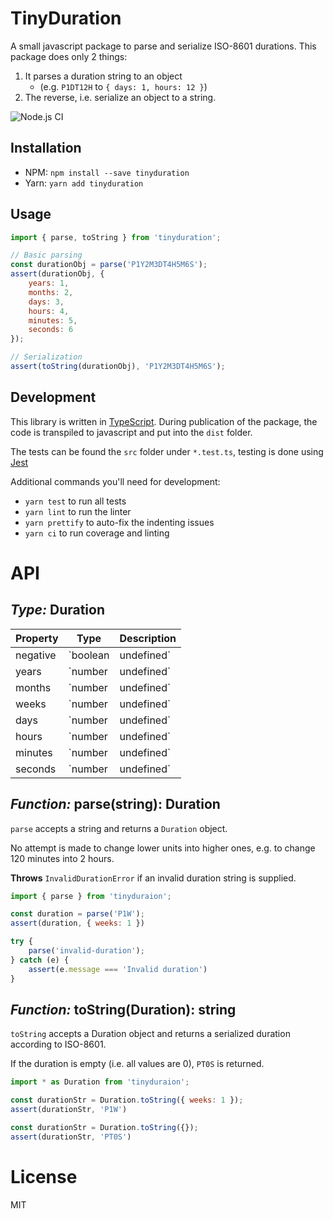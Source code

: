 
# TinyDuration
A small javascript package to parse and serialize ISO-8601 durations.
This package does only 2 things:
 1. It parses a duration string to an object
    - (e.g. `P1DT12H` to `{ days: 1, hours: 12 }`)
 2. The reverse, i.e. serialize an object to a string.

 ![Node.js CI](https://github.com/MelleB/tinyduration/workflows/Node.js%20CI/badge.svg)

## Installation
- NPM: `npm install --save tinyduration`
- Yarn: `yarn add tinyduration`

## Usage
```js
import { parse, toString } from 'tinyduration';

// Basic parsing
const durationObj = parse('P1Y2M3DT4H5M6S');
assert(durationObj, {
    years: 1,
    months: 2,
    days: 3,
    hours: 4,
    minutes: 5,
    seconds: 6
});

// Serialization
assert(toString(durationObj), 'P1Y2M3DT4H5M6S');
```

## Development
This library is written in [TypeScript](https://typescriptlang.org).
During publication of the package, the code is transpiled to javascript and put into the `dist` folder.

The tests can be found the `src` folder under `*.test.ts`, testing is done using [Jest](https://jestjs.io)

Additional commands you'll need for development:
- `yarn test` to run all tests
- `yarn lint` to run the linter
- `yarn prettify` to auto-fix the indenting issues
- `yarn ci` to run coverage and linting


# API
## *Type:* Duration
|Property|Type|Description|
|-|-|-|
|negative|`boolean|undefined`|Duration is positive if undefined
|years|`number|undefined`||
|months|`number|undefined`||
|weeks|`number|undefined`||
|days|`number|undefined`||
|hours|`number|undefined`||
|minutes|`number|undefined`||
|seconds|`number|undefined`||


## *Function:* parse(string): Duration
`parse` accepts a string and returns a `Duration` object.

No attempt is made to change lower units into higher ones, e.g. to change 120 minutes into 2 hours.

**Throws** `InvalidDurationError` if an invalid duration string is supplied.

```js
import { parse } from 'tinyduraion';

const duration = parse('P1W');
assert(duration, { weeks: 1 })

try {
    parse('invalid-duration');
} catch (e) {
    assert(e.message === 'Invalid duration')
}
```

## *Function:* toString(Duration): string
`toString` accepts a Duration object and returns a serialized duration according to ISO-8601.

If the duration is empty (i.e. all values are 0), `PT0S` is returned.

```js
import * as Duration from 'tinyduraion';

const durationStr = Duration.toString({ weeks: 1 });
assert(durationStr, 'P1W')

const durationStr = Duration.toString({});
assert(durationStr, 'PT0S')
```

# License
MIT